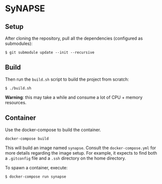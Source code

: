 # SyNAPSE

## Setup

After cloning the repository, pull all the dependencies (configured as submodules):

```
$ git submodule update --init --recursive
```

## Build

Then run the `build.sh` script to build the project from scratch:

```
$ ./build.sh
```

**Warning**: this may take a while and consume a lot of CPU + memory resources.

## Container

Use the docker-compose to build the container.

```
docker-compose build
```

This will build an image named `synapse`. Consult the `docker-compose.yml` for more details regarding the image setup. For example, it expects to find both a `.gitconfig` file and a `.ssh` directory on the home directory.


To spawn a container, execute:

```
$ docker-compose run synapse
```